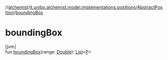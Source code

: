 //[alchemist](../../../index.md)/[it.unibo.alchemist.model.implementations.positions](../index.md)/[AbstractPosition](index.md)/[boundingBox](bounding-box.md)

# boundingBox

[jvm]\
fun [boundingBox](bounding-box.md)(range: [Double](https://kotlinlang.org/api/latest/jvm/stdlib/kotlin/-double/index.html)): [List](https://docs.oracle.com/javase/8/docs/api/java/util/List.html)<[P](../../it.unibo.alchemist/-supported-incarnations/get.md)>
